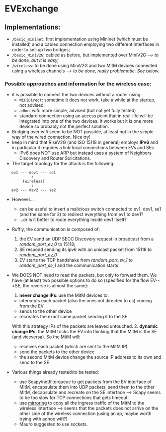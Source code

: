 # EVExchange

## Implementations:

  - `/basic_mininet`: first implementation using Mininet (which must be installed) and a cabled connection employing two different interfaces in order to set-up two bridges;
  - `/basic_MiniV2G`: cabled as before, but implemented over MiniV2G _--> to be done, but it is easy;_
  - `/wireless`: to be done using MiniV2G and two MitM devices connected using a wireless channels _--> to be done, really problematic. See below._

### Possible approaches and information for the wireless case:

  - it is possible to connect the two devices without a router using:
    - `WiFiDirect`: sometime it does not work, take a while at the startup, not advised;
    - `adhoc` wifi: more simple, advised (but not yet fully tested)
    - standard connection using an access point that in real-life will be integrated into one of the two devices. It works but it is one more device so probably not the perfect solution.
  - Bridging over wifi seem to be NOT possible, at least not in the simple way of the wired connection. Nice try!
  - keep in mind that RiseV2G (and ISO 15118 in general) employs **IPv6** and in particular it requires a link-local connections between EVs and SEs
    - IPv6 does NOT use ARP but instead uses a system of Neighbors Discovery and Router Solicitations.
  - The target topology for the attack is the following:
  ```
     ev1 --- dev1 --- se1
              :
          (wireless)
              :     
     ev2 --- dev2 --- se2
  ```
  - However...
    - can be useful to insert a malicious switch connected to ev1, dev1, se1 (and the same for 2) to redirect everything from ev1 to dev1?
    - ...or is it better to route everything inside dev1 itself?
  - Ruffly, the communication is composed of:
    1. the EV send an UDP SECC Discovery request in broadcast from a _random_port_ev_0_ to 15118;
    2. SE respond sending its ipv6 with an unicast packet from 15118 to _random_port_ev_0_
    3. EV starts the TCP handshake from _random_port_ev_1_ to _random_port_se_1_ and the communication starts
  - We DOES NOT need to read the packets, but only to forward them. We have (at least) two possible options to do so (specified for the flow EV-->SE, the reverse is almost the same):
    1. **never change IPs**: use the MitM devices to:
      - intercepts each packet (also the ones not directed to us) coming from the EV
      - sends to the other device
      - recreates the exact same packet sending it to the SE

      With this strategy IPs of the packets are leaved untouched.
    2. **dynamic change IPs**: the MitM tricks the EV into thinking that the MitM is the SE (and viceversa). So the MitM will:
      - receives each packet (which are sent to the MitM IP)
      - send the packets to the other device
      - the second MitM device change the source IP address to its own and send to the SE

  - Various things already tested/to be tested:
    - use Scapy/netfilterqueue to get packets from the EV interface of MitM, encapsulate them into UDP packets, send them to the other MitM, decapsulate and recreate on the SE interface --> Scapy seems to be too slow for TCP connections that gets timeout.   
    - use [mirroring](https://backreference.org/2014/06/17/port-mirroring-with-linux-bridges/) to copy all the ingress traffic of the MitM to the wireless interface --> seems that the packets does not arrive on the other side of the wireless connection (using an ap, maybe worth trying with adhoc wifi?)
    - Mauro suggested to use sockets.  
